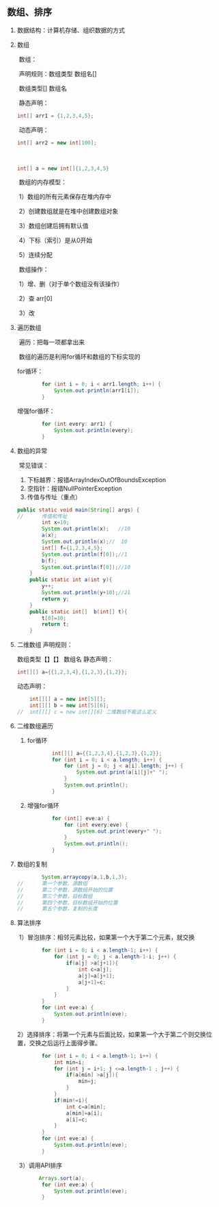 ## 数组、排序

 

1. 数据结构：计算机存储、组织数据的方式

2. 数组

   ​	数组：

   ​	声明规则：数组类型 数组名[]

   ​	         数组类型[] 数组名

   ​	    静态声明： 

   ```java
   int[] arr1 = {1,2,3,4,5};
   ```

   ​	    动态声明： 

   ```java
   int[] arr2 = new int[100];
   ```

   ​		

   ```java
   int[] a = new int[]{1,2,3,4,5}
   ```


   ​	数组的内存模型：

   ​	    1）数组的所有元素保存在堆内存中

   ​	    2）创建数组就是在堆中创建数组对象

   ​	    3）数组创建后拥有默认值

   ​	    4）下标（索引）是从0开始

   ​	    5）连续分配

   ​	数组操作：

   ​	    1）增、删（对于单个数组没有该操作）

   ​	    2）查 arr[0]

   ​	    3）改

3. 遍历数组

   ​	遍历：把每一项都拿出来

   ​	数组的遍历是利用for循环和数组的下标实现的

   for循环： 

   ```java
           for (int i = 0; i < arr1.length; i++) {
               System.out.println(arr1[i]);
           }
   ```

   增强for循环：
   
   ```java
           for (int every: arr1) {
               System.out.println(every);
           }
   ```
   
   

4. 数组的异常

   ​	常见错误：

   1. 下标越界：报错ArrayIndexOutOfBoundsException
   2. 空指针：报错NullPointerException
   3. 传值与传址（重点）
           

   ```java
   public static void main(String[] args) {
   //      传值和传址
           int x=10;
           System.out.println(x);   //10
           a(x);
           System.out.println(x);//  10
           int[] f={1,2,3,4,5};
           System.out.println(f[0]);//1
           b(f);
           System.out.println(f[0]);//10
       }
       public static int a(int y){
           y++;
           System.out.println(y+10);//21
           return y;
       }
       public static int[]  b(int[] t){
           t[0]=10;
           return t;
       }
   ```

5. 二维数组 
   声明规则：

   数组类型【】【】 数组名
   静态声明：

   ```java
   int[][] a={{1,2,3,4},{1,2,3},{1,2}};
   ```

   动态声明：

   ```java
       int[][] a = new int[5][];
       int[][] b = new int[5][6];
   //  int[][] c = new int[][6] 二维数组不能这么定义
   ```

6. 二维数组遍历

   1. for循环 

      ```java
              int[][] a={{1,2,3,4},{1,2,3},{1,2}};
              for (int i = 0; i < a.length; i++) {
                  for (int j = 0; j < a[i].length; j++) {
                      System.out.print(a[i][j]+" ");
                  }
                  System.out.println();
              }
      ```

   2. 增强for循环

      ```java
              for (int[] eve:a) {
                  for (int every:eve) {
                      System.out.print(every+" ");
                  }
                  System.out.println();
              }
      ```

7. 数组的复制 

   ```java
           System.arraycopy(a,1,b,1,3);
   //      第一个参数，源数组
   //      第二个参数，源数组开始的位置
   //      第三个参数，目标数组
   //      第四个参数，目标数组开始的位置
   //      第五个参数，复制的长度
   ```

8. 算法排序

   ​	    1）冒泡排序：相邻元素比较，如果第一个大于第二个元素，就交换 

   ```java
           for (int i = 0; i < a.length-1; i++) {
               for (int j = 0; j < a.length-1-i; j++) {
                   if(a[j] >a[j+1]){
                       int c=a[j];
                       a[j]=a[j+1];
                       a[j+1]=c;
                   }
               }
           }
           for (int eve:a) {
               System.out.println(eve);
           }
   ```

   ​	    2）选择排序：将第一个元素与后面比较，如果第一个大于第二个则交换位置，交换之后运行上面得步骤。 

   ```java
           for (int i = 0; i < a.length-1; i++) {
               int min=i;
               for (int j = i+1; j <=a.length-1 ; j++) {
                   if(a[min] >a[j]){
                       min=j;
                   }
               }
               if(min!=i){
                   int c=a[min];
                   a[min]=a[i];
                   a[i]=c;
               }
           }
           for (int eve:a) {
               System.out.println(eve);
           }
   ```

   ​	    3）调用API排序 

   ```java
          Arrays.sort(a);
           for (int eve:a) {
               System.out.println(eve);
           }
   ```



